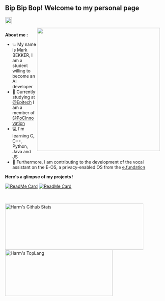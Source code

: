 [gmail]: mailto:RedGinor@gmail.com

<h2>Bip Bip Bop! Welcome to my personal page</h2>

[<img align="left" alt="RedGinor | Email" width="22px" src="https://image.flaticon.com/icons/svg/732/732200.svg" />][gmail]

</br>
</br>

<img align='right' src="https://i.pinimg.com/originals/6b/cd/f2/6bcdf2799bc8300f6684fe9b432c2c5b.gif" width="400">

**About me :**

- 💥 My name is Mark BEKKER, I am a student willing to become an AI developer
- 🎫 Currently studying at [@Epitech](https://www.epitech.eu/) I am a member of [@PoCInnovation](https://github.com/PoCInnovation)
- 💻 I'm learning C, C++, Python, Java and JS
- 🔐 Furthermore, I am contributing to the development of the vocal assistant on the E-OS,
        a privacy-enabled OS from the [e.fundation](https://e.foundation/)

**Here's a glimpse of my projects !**

[![ReadMe Card](https://github-readme-stats.vercel.app/api/pin/?username=RedGinor&repo=Libib&theme=radical&hide_border=false)](https://github.com/RedGinor/Libib)
[![ReadMe Card](https://github-readme-stats.vercel.app/api/pin/?username=RedGinor&repo=Liboli&theme=radical&hide_border=false)](https://github.com/RedGinor/Liboli)

</br>
</br>

<div style="-webkit-column-count: 2; -moz-column-count: 2; column-count: 2; -webkit-column-rule: 1px dotted #e0e0e0; -moz-column-rule: 1px dotted #e0e0e0; column-rule: 1px dotted #e0e0e0;">
    <div style="display: inline-block;">
        <img width="450" height="150" img align="left" alt="Harm's Github Stats" src="https://github-readme-stats.vercel.app/api?username=RedGinor&theme=radical&show_icons=true&include_all_commits=true&count_private=true&hide_border=false&hide=issues" class="responsive" />
    </div>
    <div style="display: inline-block;">
        <img width="350" height="150" img align="center" alt="Harm's TopLang" src="https://github-readme-stats.vercel.app/api/top-langs/?username=RedGinor&theme=radical&hide_border=false&layout=compact&count_private=true" class="responsive"/>
    </div>
</div>

<br/>
